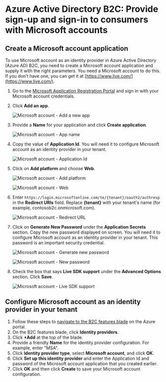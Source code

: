 <properties
	pageTitle="Azure Active Directory B2C: Microsoft account configuration | Microsoft Azure"
	description="Provide sign-up and sign-in to consumers with Microsoft accounts in your applications that are secured by Azure Active Directory B2C."
	services="active-directory-b2c"
	documentationCenter=""
	authors="swkrish"
	manager="msmbaldwin"
	editor="bryanla"/>

<tags
	ms.service="active-directory-b2c"
	ms.workload="identity"
	ms.tgt_pltfrm="na"
	ms.devlang="na"
	ms.topic="article"
	ms.date="07/24/2016"
	ms.author="swkrish"/>

# Azure Active Directory B2C: Provide sign-up and sign-in to consumers with Microsoft accounts

## Create a Microsoft account application

To use Microsoft account as an identity provider in Azure Active Directory (Azure AD) B2C, you need to create a Microsoft account application and supply it with the right parameters. You need a Microsoft account to do this. If you don’t have one, you can get it at [https://www.live.com/](https://www.live.com/).

1. Go to the [Microsoft Application Registration Portal](https://apps.dev.microsoft.com/?referrer=https://azure.microsoft.com/documentation/articles&deeplink=/appList) and sign in with your Microsoft account credentials.
2. Click **Add an app**.

    ![Microsoft account - Add a new app](./media/active-directory-b2c-setup-msa-app/msa-add-new-app.png)

3. Provide a **Name** for your application and click **Create application**.

    ![Microsoft account - App name](./media/active-directory-b2c-setup-msa-app/msa-app-name.png)

4. Copy the value of **Application Id**. You will need it to configure Microsoft account as an identity provider in your tenant.

    ![Microsoft account - Application Id](./media/active-directory-b2c-setup-msa-app/msa-app-id.png)

5. Click on **Add platform** and choose **Web**.

	![Microsoft account - Add platform](./media/active-directory-b2c-setup-msa-app/msa-add-platform.png)

	![Microsoft account - Web](./media/active-directory-b2c-setup-msa-app/msa-web.png)

6. Enter `https://login.microsoftonline.com/te/{tenant}/oauth2/authresp` in the **Redirect URIs** field. Replace **{tenant}** with your tenant's name (for example, contosob2c.onmicrosoft.com).

    ![Microsoft account - Redirect URL](./media/active-directory-b2c-setup-msa-app/msa-redirect-url.png)

7. Click on **Generate New Password** under the **Application Secrets** section. Copy the new password displayed on screen. You will need it to configure Microsoft account as an identity provider in your tenant. This password is an important security credential.

	![Microsoft account - Generate new password](./media/active-directory-b2c-setup-msa-app/msa-generate-new-password.png)

	![Microsoft account - New password](./media/active-directory-b2c-setup-msa-app/msa-new-password.png)

8. Check the box that says **Live SDK support** under the **Advanced Options** section. Click **Save**.

    ![Microsoft account - Live SDK support](./media/active-directory-b2c-setup-msa-app/msa-live-sdk-support.png)

## Configure Microsoft account as an identity provider in your tenant

1. Follow these steps to [navigate to the B2C features blade](active-directory-b2c-app-registration.md#navigate-to-the-b2c-features-blade) on the Azure portal.
2. On the B2C features blade, click **Identity providers**.
3. Click **+Add** at the top of the blade.
4. Provide a friendly **Name** for the identity provider configuration. For example, enter "MSA".
5. Click **Identity provider type**, select **Microsoft account**, and click **OK**.
6. Click **Set up this identity provider** and enter the Application Id and password of the Microsoft account application that you created earlier.
7. Click **OK** and then click **Create** to save your Microsoft account configuration.
